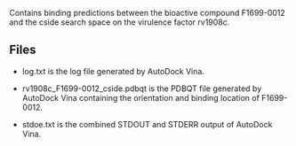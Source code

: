 Contains binding predictions between the bioactive compound F1699-0012 and the cside search space on the virulence factor rv1908c.

## Files

- log.txt is the log file generated by AutoDock Vina.

- rv1908c_F1699-0012_cside.pdbqt is the PDBQT file generated by AutoDock Vina containing the orientation and binding location of F1699-0012.

- stdoe.txt is the combined STDOUT and STDERR output of AutoDock Vina.

